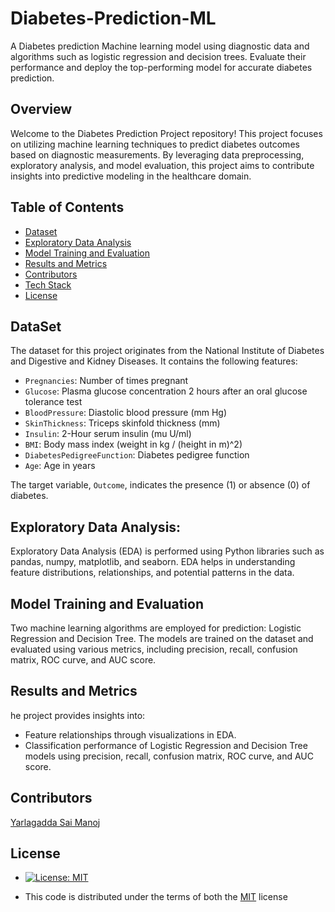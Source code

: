 # Diabetes-Prediction-ML
A Diabetes prediction Machine learning model using diagnostic data and algorithms such as logistic regression and decision trees. Evaluate their performance and deploy the top-performing model for accurate diabetes prediction.

## Overview

Welcome to the Diabetes Prediction Project repository! This project focuses on utilizing machine learning techniques to predict diabetes outcomes based on diagnostic measurements. By leveraging data preprocessing, exploratory analysis, and model evaluation, this project aims to contribute insights into predictive modeling in the healthcare domain.
## Table of Contents

- [Dataset](#dataset)
- [Exploratory Data Analysis](#exploratory-data-analysis)
- [Model Training and Evaluation](#model-training-and-evaluation)
- [Results and Metrics](#results-and-metrics)
- [Contributors](#contributors)
- [Tech Stack](#stack)
- [License](#license)

## DataSet

The dataset for this project originates from the National Institute of Diabetes and Digestive and Kidney Diseases. It contains the following features:

- `Pregnancies`: Number of times pregnant
- `Glucose`: Plasma glucose concentration 2 hours after an oral glucose tolerance test
- `BloodPressure`: Diastolic blood pressure (mm Hg)
- `SkinThickness`: Triceps skinfold thickness (mm)
- `Insulin`: 2-Hour serum insulin (mu U/ml)
- `BMI`: Body mass index (weight in kg / (height in m)^2)
- `DiabetesPedigreeFunction`: Diabetes pedigree function
- `Age`: Age in years

The target variable, `Outcome`, indicates the presence (1) or absence (0) of diabetes.
## Exploratory Data Analysis:

Exploratory Data Analysis (EDA) is performed using Python libraries such as pandas, numpy, matplotlib, and seaborn. EDA helps in understanding feature distributions, relationships, and potential patterns in the data.


## Model Training and Evaluation

Two machine learning algorithms are employed for prediction: Logistic Regression and Decision Tree. The models are trained on the dataset and evaluated using various metrics, including precision, recall, confusion matrix, ROC curve, and AUC score.
## Results and Metrics

he project provides insights into:

- Feature relationships through visualizations in EDA.
- Classification performance of Logistic Regression and Decision Tree models using precision, recall, confusion matrix, ROC curve, and AUC score.
## Contributors

[Yarlagadda Sai Manoj](https://github.com/Yarlagadda-saimanoj)




## License

-  [![License: MIT](https://img.shields.io/badge/License-MIT-yellow.svg)](https://github.com/Yarlagadda-saimanoj/Diabetes-Prediction-ML/blob/main/LICENSE)
*  This code is distributed under the terms of both the [MIT](https://github.com/Yarlagadda-saimanoj/Diabetes-Prediction-ML/blob/main/LICENSE)
 license


